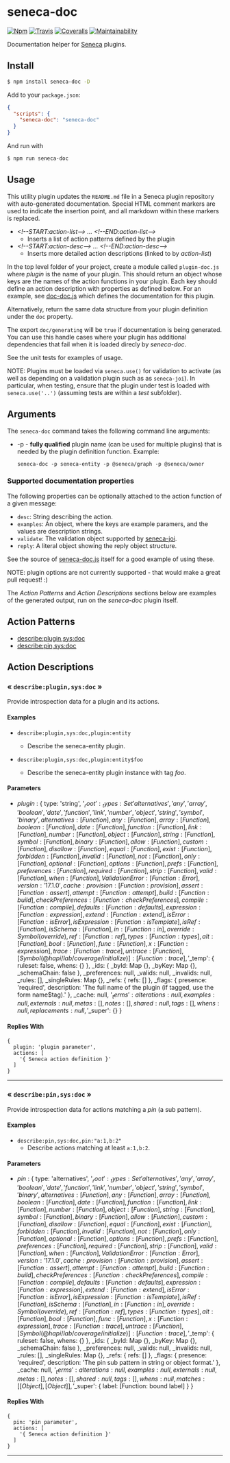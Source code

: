 # seneca-doc

[![Npm][BadgeNpm]][Npm]
[![Travis][BadgeTravis]][Travis]
[![Coveralls][BadgeCoveralls]][Coveralls]
[![Maintainability](https://api.codeclimate.com/v1/badges/68675302d30a1e3e9447/maintainability)](https://codeclimate.com/github/voxgig/seneca-doc/maintainability)


Documentation helper for [Seneca](senecajs.org) plugins.


## Install

```sh
$ npm install seneca-doc -D
```

Add to your `package.json`:

```json
{
  "scripts": {
    "seneca-doc": "seneca-doc"
  }
}
```

And run with

```sh
$ npm run seneca-doc
```

## Usage

This utility plugin updates the `README.md` file in a Seneca plugin
repository with auto-generated documentation. Special HTML comment
markers are used to indicate the insertion point, and all markdown
within these markers is replaced.

* _&lt;!--START:action-list--&gt; ... &lt;!--END:action-list--&gt;_
  * Inserts a list of action patterns defined by the plugin
* _&lt;!--START:action-desc--&gt; ... &lt;!--END:action-desc--&gt;_
  * Inserts more detailed action descriptions (linked to by _action-list_)

In the top level folder of your project, create a module called
`plugin-doc.js` where _plugin_ is the name of your plugin. This should
return an object whose keys are the names of the action functions in
your plugin. Each key should define an action description with
properties as defined below. For an example,
see [doc-doc.js](doc-doc.js) which defines the documentation for this
plugin.

Alternatively, return the same data structure from your plugin
definition under the `doc` property.

The export `doc/generating` will be `true` if documentation is being
generated. You can use this handle cases where your plugin has
additional dependencies that fail when it is loaded direcly by
_seneca-doc_.

See the unit tests for examples of usage.

NOTE: Plugins must be loaded via `seneca.use()` for validation to
activate (as well as depending on a validation plugin such as as
`seneca-joi`). In particular, when testing, ensure that the plugin
under test is loaded with `seneca.use('..')` (assuming tests are
within a _test_ subfolder).



## Arguments

The `seneca-doc` command takes the following command line arguments:

* -p - **fully qualified** plugin name (can be used for multiple plugins)
  that is needed by the plugin definition function. Example:
  ```
  seneca-doc -p seneca-entity -p @seneca/graph -p @seneca/owner
  ```


### Supported documentation properties

The following properties can be optionally attached to the action
function of a given message:

* `desc`: String describing the action.
* `examples`: An object, where the keys are example paramers, and the values are description strings.
* `validate`: The validation object supported by [seneca-joi](//github.com/senecajs/seneca-joi).
* `reply`: A literal object showing the reply object structure.

See the source of [seneca-doc.js](seneca-doc.js#L29) itself for a good
example of using these.

NOTE: plugin options are not currently supported - that would make a
great pull request! :)

The *Action Patterns* and *Action Descriptions* sections below are
examples of the generated output, run on the _seneca-doc_ plugin
itself.



<!--START:action-list-->


## Action Patterns

* [describe:plugin,sys:doc](#-describepluginsysdoc-)
* [describe:pin,sys:doc](#-describepinsysdoc-)


<!--END:action-list-->

<!--START:action-desc-->


## Action Descriptions

### &laquo; `describe:plugin,sys:doc` &raquo;

Provide introspection data for a plugin and its actions.




#### Examples



* `describe:plugin,sys:doc,plugin:entity`
  * Describe the seneca-entity plugin.

* `describe:plugin,sys:doc,plugin:entity$foo`
  * Describe the seneca-entity plugin instance with tag _foo_.
#### Parameters


* _plugin_ : { type: 'string',
  '$_root':
   { _types:
      Set {
        'alternatives',
        'any',
        'array',
        'boolean',
        'date',
        'function',
        'link',
        'number',
        'object',
        'string',
        'symbol',
        'binary' },
     alternatives: [Function],
     any: [Function],
     array: [Function],
     boolean: [Function],
     date: [Function],
     function: [Function],
     link: [Function],
     number: [Function],
     object: [Function],
     string: [Function],
     symbol: [Function],
     binary: [Function],
     allow: [Function],
     custom: [Function],
     disallow: [Function],
     equal: [Function],
     exist: [Function],
     forbidden: [Function],
     invalid: [Function],
     not: [Function],
     only: [Function],
     optional: [Function],
     options: [Function],
     prefs: [Function],
     preferences: [Function],
     required: [Function],
     strip: [Function],
     valid: [Function],
     when: [Function],
     ValidationError: [Function: Error],
     version: '17.1.0',
     cache: { provision: [Function: provision] },
     assert: [Function: assert],
     attempt: [Function: attempt],
     build: [Function: build],
     checkPreferences: [Function: checkPreferences],
     compile: [Function: compile],
     defaults: [Function: defaults],
     expression: [Function: expression],
     extend: [Function: extend],
     isError: [Function: isError],
     isExpression: [Function: isTemplate],
     isRef: [Function],
     isSchema: [Function],
     in: [Function: in],
     override: Symbol(override),
     ref: [Function: ref],
     types: [Function: types],
     alt: [Function],
     bool: [Function],
     func: [Function],
     x: [Function: expression],
     trace: [Function: trace],
     untrace: [Function],
     [Symbol(@hapi/lab/coverage/initialize)]: [Function: trace] },
  '$_temp': { ruleset: false, whens: {} },
  _ids: { _byId: Map {}, _byKey: Map {}, _schemaChain: false },
  _preferences: null,
  _valids: null,
  _invalids: null,
  _rules: [],
  _singleRules: Map {},
  _refs: { refs: [] },
  _flags:
   { presence: 'required',
     description:
      'The full name of the plugin (if tagged, use the form name$tag).' },
  _cache: null,
  '$_terms':
   { alterations: null,
     examples: null,
     externals: null,
     metas: [],
     notes: [],
     shared: null,
     tags: [],
     whens: null,
     replacements: null },
  '$_super': {} }




#### Replies With


```
{
  plugin: 'plugin parameter',
  actions: [
    '{ Seneca action definition }'
  ]
}
```


----------
### &laquo; `describe:pin,sys:doc` &raquo;

Provide introspection data for actions matching a _pin_ (a sub pattern).




#### Examples



* `describe:pin,sys:doc,pin:"a:1,b:2"`
  * Describe actions matching at least `a:1,b:2`.
#### Parameters


* _pin_ : { type: 'alternatives',
  '$_root':
   { _types:
      Set {
        'alternatives',
        'any',
        'array',
        'boolean',
        'date',
        'function',
        'link',
        'number',
        'object',
        'string',
        'symbol',
        'binary' },
     alternatives: [Function],
     any: [Function],
     array: [Function],
     boolean: [Function],
     date: [Function],
     function: [Function],
     link: [Function],
     number: [Function],
     object: [Function],
     string: [Function],
     symbol: [Function],
     binary: [Function],
     allow: [Function],
     custom: [Function],
     disallow: [Function],
     equal: [Function],
     exist: [Function],
     forbidden: [Function],
     invalid: [Function],
     not: [Function],
     only: [Function],
     optional: [Function],
     options: [Function],
     prefs: [Function],
     preferences: [Function],
     required: [Function],
     strip: [Function],
     valid: [Function],
     when: [Function],
     ValidationError: [Function: Error],
     version: '17.1.0',
     cache: { provision: [Function: provision] },
     assert: [Function: assert],
     attempt: [Function: attempt],
     build: [Function: build],
     checkPreferences: [Function: checkPreferences],
     compile: [Function: compile],
     defaults: [Function: defaults],
     expression: [Function: expression],
     extend: [Function: extend],
     isError: [Function: isError],
     isExpression: [Function: isTemplate],
     isRef: [Function],
     isSchema: [Function],
     in: [Function: in],
     override: Symbol(override),
     ref: [Function: ref],
     types: [Function: types],
     alt: [Function],
     bool: [Function],
     func: [Function],
     x: [Function: expression],
     trace: [Function: trace],
     untrace: [Function],
     [Symbol(@hapi/lab/coverage/initialize)]: [Function: trace] },
  '$_temp': { ruleset: false, whens: {} },
  _ids: { _byId: Map {}, _byKey: Map {}, _schemaChain: false },
  _preferences: null,
  _valids: null,
  _invalids: null,
  _rules: [],
  _singleRules: Map {},
  _refs: { refs: [] },
  _flags:
   { presence: 'required',
     description: 'The pin sub pattern in string or object format.' },
  _cache: null,
  '$_terms':
   { alterations: null,
     examples: null,
     externals: null,
     metas: [],
     notes: [],
     shared: null,
     tags: [],
     whens: null,
     matches: [ [Object], [Object] ] },
  '$_super': { label: [Function: bound label] } }




#### Replies With


```
{
  pin: 'pin parameter',
  actions: [
    '{ Seneca action definition }'
  ]
}
```


----------


<!--END:action-desc-->


[BadgeCoveralls]: https://coveralls.io/repos/voxgig/seneca-doc/badge.svg?branch=master&service=github
[BadgeNpm]: https://badge.fury.io/js/seneca-doc.svg
[BadgeTravis]: https://travis-ci.org/voxgig/seneca-doc.svg?branch=master
[Coveralls]: https://coveralls.io/github/voxgig/seneca-doc?branch=master
[Npm]: https://www.npmjs.com/package/seneca-doc
[Travis]: https://travis-ci.org/voxgig/seneca-doc?branch=master

